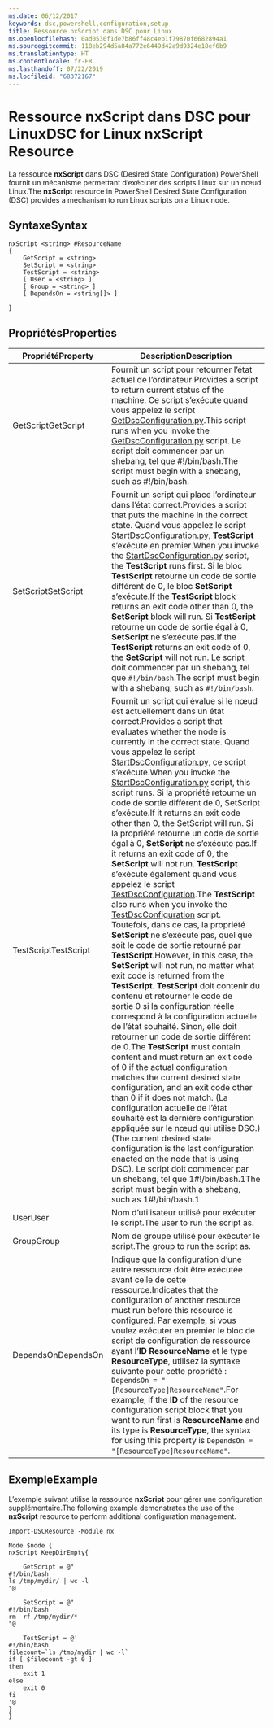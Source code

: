 ```yaml
---
ms.date: 06/12/2017
keywords: dsc,powershell,configuration,setup
title: Ressource nxScript dans DSC pour Linux
ms.openlocfilehash: 0ad0530f1de7b86ff48c4eb1f79870f6682894a1
ms.sourcegitcommit: 118eb294d5a84a772e6449d42a9d9324e18ef6b9
ms.translationtype: HT
ms.contentlocale: fr-FR
ms.lasthandoff: 07/22/2019
ms.locfileid: "68372167"
---
```

# <a name="dsc-for-linux-nxscript-resource"></a><span data-ttu-id="c249c-103">Ressource nxScript dans DSC pour Linux</span><span class="sxs-lookup"><span data-stu-id="c249c-103">DSC for Linux nxScript Resource</span></span>

<span data-ttu-id="c249c-104">La ressource **nxScript** dans DSC (Desired State Configuration) PowerShell fournit un mécanisme permettant d’exécuter des scripts Linux sur un nœud Linux.</span><span class="sxs-lookup"><span data-stu-id="c249c-104">The **nxScript** resource in PowerShell Desired State Configuration (DSC) provides a mechanism to run Linux scripts on a Linux node.</span></span>

## <a name="syntax"></a><span data-ttu-id="c249c-105">Syntaxe</span><span class="sxs-lookup"><span data-stu-id="c249c-105">Syntax</span></span>

```
nxScript <string> #ResourceName
{
    GetScript = <string>
    SetScript = <string>
    TestScript = <string>
    [ User = <string> ]
    [ Group = <string> ]
    [ DependsOn = <string[]> ]

}
```

## <a name="properties"></a><span data-ttu-id="c249c-106">Propriétés</span><span class="sxs-lookup"><span data-stu-id="c249c-106">Properties</span></span>

|  <span data-ttu-id="c249c-107">Propriété</span><span class="sxs-lookup"><span data-stu-id="c249c-107">Property</span></span> |  <span data-ttu-id="c249c-108">Description</span><span class="sxs-lookup"><span data-stu-id="c249c-108">Description</span></span> |
|---|---|
| <span data-ttu-id="c249c-109">GetScript</span><span class="sxs-lookup"><span data-stu-id="c249c-109">GetScript</span></span>| <span data-ttu-id="c249c-110">Fournit un script pour retourner l’état actuel de l’ordinateur.</span><span class="sxs-lookup"><span data-stu-id="c249c-110">Provides a script to return current status of the machine.</span></span>  <span data-ttu-id="c249c-111">Ce script s’exécute quand vous appelez le script [GetDscConfiguration.py](https://github.com/Microsoft/PowerShell-DSC-for-Linux#performing-dsc-operations-from-the-linux-computer).</span><span class="sxs-lookup"><span data-stu-id="c249c-111">This script runs when you invoke the [GetDscConfiguration.py](https://github.com/Microsoft/PowerShell-DSC-for-Linux#performing-dsc-operations-from-the-linux-computer) script.</span></span> <span data-ttu-id="c249c-112">Le script doit commencer par un shebang, tel que #!/bin/bash.</span><span class="sxs-lookup"><span data-stu-id="c249c-112">The script must begin with a shebang, such as #!/bin/bash.</span></span>|
| <span data-ttu-id="c249c-113">SetScript</span><span class="sxs-lookup"><span data-stu-id="c249c-113">SetScript</span></span>| <span data-ttu-id="c249c-114">Fournit un script qui place l’ordinateur dans l’état correct.</span><span class="sxs-lookup"><span data-stu-id="c249c-114">Provides a script that puts the machine in the correct state.</span></span> <span data-ttu-id="c249c-115">Quand vous appelez le script [StartDscConfiguration.py](https://github.com/Microsoft/PowerShell-DSC-for-Linux#performing-dsc-operations-from-the-linux-computer), **TestScript** s’exécute en premier.</span><span class="sxs-lookup"><span data-stu-id="c249c-115">When you invoke the [StartDscConfiguration.py](https://github.com/Microsoft/PowerShell-DSC-for-Linux#performing-dsc-operations-from-the-linux-computer) script, the **TestScript** runs first.</span></span> <span data-ttu-id="c249c-116">Si le bloc **TestScript** retourne un code de sortie différent de 0, le bloc **SetScript** s’exécute.</span><span class="sxs-lookup"><span data-stu-id="c249c-116">If the **TestScript** block returns an exit code other than 0, the **SetScript** block will run.</span></span> <span data-ttu-id="c249c-117">Si **TestScript** retourne un code de sortie égal à 0, **SetScript** ne s’exécute pas.</span><span class="sxs-lookup"><span data-stu-id="c249c-117">If the **TestScript** returns an exit code of 0, the **SetScript** will not run.</span></span> <span data-ttu-id="c249c-118">Le script doit commencer par un shebang, tel que `#!/bin/bash`.</span><span class="sxs-lookup"><span data-stu-id="c249c-118">The script must begin with a shebang, such as `#!/bin/bash`.</span></span>|
| <span data-ttu-id="c249c-119">TestScript</span><span class="sxs-lookup"><span data-stu-id="c249c-119">TestScript</span></span>| <span data-ttu-id="c249c-120">Fournit un script qui évalue si le nœud est actuellement dans un état correct.</span><span class="sxs-lookup"><span data-stu-id="c249c-120">Provides a script that evaluates whether the node is currently in the correct state.</span></span> <span data-ttu-id="c249c-121">Quand vous appelez le script [StartDscConfiguration.py](https://github.com/Microsoft/PowerShell-DSC-for-Linux#performing-dsc-operations-from-the-linux-computer), ce script s’exécute.</span><span class="sxs-lookup"><span data-stu-id="c249c-121">When you invoke the [StartDscConfiguration.py](https://github.com/Microsoft/PowerShell-DSC-for-Linux#performing-dsc-operations-from-the-linux-computer) script, this script runs.</span></span> <span data-ttu-id="c249c-122">Si la propriété retourne un code de sortie différent de 0, SetScript s’exécute.</span><span class="sxs-lookup"><span data-stu-id="c249c-122">If it returns an exit code other than 0, the SetScript will run.</span></span> <span data-ttu-id="c249c-123">Si la propriété retourne un code de sortie égal à 0, **SetScript** ne s’exécute pas.</span><span class="sxs-lookup"><span data-stu-id="c249c-123">If it returns an exit code of 0, the **SetScript** will not run.</span></span> <span data-ttu-id="c249c-124">**TestScript** s’exécute également quand vous appelez le script [TestDscConfiguration](https://github.com/Microsoft/PowerShell-DSC-for-Linux#performing-dsc-operations-from-the-linux-computer).</span><span class="sxs-lookup"><span data-stu-id="c249c-124">The **TestScript** also runs when you invoke the [TestDscConfiguration](https://github.com/Microsoft/PowerShell-DSC-for-Linux#performing-dsc-operations-from-the-linux-computer) script.</span></span> <span data-ttu-id="c249c-125">Toutefois, dans ce cas, la propriété **SetScript** ne s’exécute pas, quel que soit le code de sortie retourné par **TestScript**.</span><span class="sxs-lookup"><span data-stu-id="c249c-125">However, in this case, the **SetScript** will not run, no matter what exit code is returned from the **TestScript**.</span></span> <span data-ttu-id="c249c-126">**TestScript** doit contenir du contenu et retourner le code de sortie 0 si la configuration réelle correspond à la configuration actuelle de l’état souhaité. Sinon, elle doit retourner un code de sortie différent de 0.</span><span class="sxs-lookup"><span data-stu-id="c249c-126">The **TestScript** must contain content and must return an exit code of 0 if the actual configuration matches the current desired state configuration, and an exit code other than 0 if it does not match.</span></span> <span data-ttu-id="c249c-127">(La configuration actuelle de l’état souhaité est la dernière configuration appliquée sur le nœud qui utilise DSC.)</span><span class="sxs-lookup"><span data-stu-id="c249c-127">(The current desired state configuration is the last configuration enacted on the node that is using DSC).</span></span> <span data-ttu-id="c249c-128">Le script doit commencer par un shebang, tel que 1#!/bin/bash.1</span><span class="sxs-lookup"><span data-stu-id="c249c-128">The script must begin with a shebang, such as 1#!/bin/bash.1</span></span>|
| <span data-ttu-id="c249c-129">User</span><span class="sxs-lookup"><span data-stu-id="c249c-129">User</span></span>| <span data-ttu-id="c249c-130">Nom d’utilisateur utilisé pour exécuter le script.</span><span class="sxs-lookup"><span data-stu-id="c249c-130">The user to run the script as.</span></span>|
| <span data-ttu-id="c249c-131">Group</span><span class="sxs-lookup"><span data-stu-id="c249c-131">Group</span></span>| <span data-ttu-id="c249c-132">Nom de groupe utilisé pour exécuter le script.</span><span class="sxs-lookup"><span data-stu-id="c249c-132">The group to run the script as.</span></span>|
| <span data-ttu-id="c249c-133">DependsOn</span><span class="sxs-lookup"><span data-stu-id="c249c-133">DependsOn</span></span> | <span data-ttu-id="c249c-134">Indique que la configuration d’une autre ressource doit être exécutée avant celle de cette ressource.</span><span class="sxs-lookup"><span data-stu-id="c249c-134">Indicates that the configuration of another resource must run before this resource is configured.</span></span> <span data-ttu-id="c249c-135">Par exemple, si vous voulez exécuter en premier le bloc de script de configuration de ressource ayant l’**ID** **ResourceName** et le type **ResourceType**, utilisez la syntaxe suivante pour cette propriété : `DependsOn = "[ResourceType]ResourceName"`.</span><span class="sxs-lookup"><span data-stu-id="c249c-135">For example, if the **ID** of the resource configuration script block that you want to run first is **ResourceName** and its type is **ResourceType**, the syntax for using this property is `DependsOn = "[ResourceType]ResourceName"`.</span></span>|

## <a name="example"></a><span data-ttu-id="c249c-136">Exemple</span><span class="sxs-lookup"><span data-stu-id="c249c-136">Example</span></span>

<span data-ttu-id="c249c-137">L’exemple suivant utilise la ressource **nxScript** pour gérer une configuration supplémentaire.</span><span class="sxs-lookup"><span data-stu-id="c249c-137">The following example demonstrates the use of the **nxScript** resource to perform additional configuration management.</span></span>

```
Import-DSCResource -Module nx

Node $node {
nxScript KeepDirEmpty{

    GetScript = @"
#!/bin/bash
ls /tmp/mydir/ | wc -l
"@

    SetScript = @"
#!/bin/bash
rm -rf /tmp/mydir/*
"@

    TestScript = @'
#!/bin/bash
filecount=`ls /tmp/mydir | wc -l`
if [ $filecount -gt 0 ]
then
    exit 1
else
    exit 0
fi
'@
}
}
```
